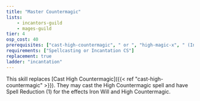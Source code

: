 ```yaml
---
title: "Master Countermagic"
lists:
    - incantors-guild
    - mages-guild
tier: 4
osp_cost: 40
prerequisites: ["cast-high-countermagic", " or ", "high-magic-x", " (Incantation or Spellcasting)"]
requirements: ["Spellcasting or Incantation CS"]
replacement: true
ladder: "incantation"
---
```

This skill replaces [Cast High Countermagic]({{< ref "cast-high-countermagic" >}}). They may cast the High Countermagic spell and have Spell Reduction (1) for the effects Iron Will and High Countermagic.